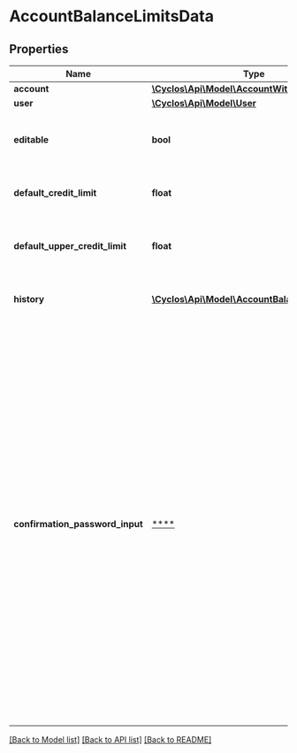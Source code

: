 # AccountBalanceLimitsData

## Properties
Name | Type | Description | Notes
------------ | ------------- | ------------- | -------------
**account** | [**\Cyclos\Api\Model\AccountWithCurrency**](AccountWithCurrency.md) |  | [optional] 
**user** | [**\Cyclos\Api\Model\User**](User.md) |  | [optional] 
**editable** | **bool** | Can the authenticated user manage the limits of this account? | [optional] 
**default_credit_limit** | **float** | The default credit limit from the user products. | [optional] 
**default_upper_credit_limit** | **float** | The default upper credit limit from the user products. | [optional] 
**history** | [**\Cyclos\Api\Model\AccountBalanceLimitsLog[]**](AccountBalanceLimitsLog.md) | The history of balance limit changes. | [optional] 
**confirmation_password_input** | [****](.md) | If a confirmation password is used, contains the definitions on how to request that password from the user. This confirmation password is required when performing sensible actions. Sometimes this is dynamic, for example, the confirmation might be configured to be used only once per session, or operations like payments may have a limit per day to be without confirmation (pinless). | [optional] 

[[Back to Model list]](../../README.md#documentation-for-models) [[Back to API list]](../../README.md#documentation-for-api-endpoints) [[Back to README]](../../README.md)

